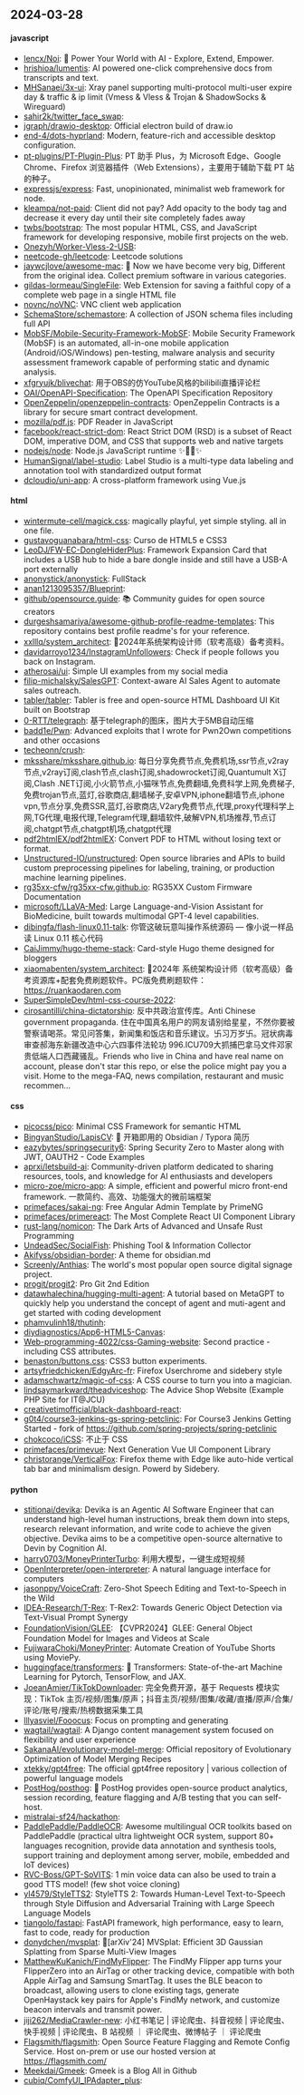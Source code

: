 ## 2024-03-28

#### javascript
* [lencx/Noi](https://github.com/lencx/Noi): 🚀 Power Your World with AI - Explore, Extend, Empower.
* [hrishioa/lumentis](https://github.com/hrishioa/lumentis): AI powered one-click comprehensive docs from transcripts and text.
* [MHSanaei/3x-ui](https://github.com/MHSanaei/3x-ui): Xray panel supporting multi-protocol multi-user expire day & traffic & ip limit (Vmess & Vless & Trojan & ShadowSocks & Wireguard)
* [sahir2k/twitter_face_swap](https://github.com/sahir2k/twitter_face_swap): 
* [jgraph/drawio-desktop](https://github.com/jgraph/drawio-desktop): Official electron build of draw.io
* [end-4/dots-hyprland](https://github.com/end-4/dots-hyprland): Modern, feature-rich and accessible desktop configuration.
* [pt-plugins/PT-Plugin-Plus](https://github.com/pt-plugins/PT-Plugin-Plus): PT 助手 Plus，为 Microsoft Edge、Google Chrome、Firefox 浏览器插件（Web Extensions），主要用于辅助下载 PT 站的种子。
* [expressjs/express](https://github.com/expressjs/express): Fast, unopinionated, minimalist web framework for node.
* [kleampa/not-paid](https://github.com/kleampa/not-paid): Client did not pay? Add opacity to the body tag and decrease it every day until their site completely fades away
* [twbs/bootstrap](https://github.com/twbs/bootstrap): The most popular HTML, CSS, and JavaScript framework for developing responsive, mobile first projects on the web.
* [Onezyh/Worker-Vless-2-USB](https://github.com/Onezyh/Worker-Vless-2-USB): 
* [neetcode-gh/leetcode](https://github.com/neetcode-gh/leetcode): Leetcode solutions
* [jaywcjlove/awesome-mac](https://github.com/jaywcjlove/awesome-mac):  Now we have become very big, Different from the original idea. Collect premium software in various categories.
* [gildas-lormeau/SingleFile](https://github.com/gildas-lormeau/SingleFile): Web Extension for saving a faithful copy of a complete web page in a single HTML file
* [novnc/noVNC](https://github.com/novnc/noVNC): VNC client web application
* [SchemaStore/schemastore](https://github.com/SchemaStore/schemastore): A collection of JSON schema files including full API
* [MobSF/Mobile-Security-Framework-MobSF](https://github.com/MobSF/Mobile-Security-Framework-MobSF): Mobile Security Framework (MobSF) is an automated, all-in-one mobile application (Android/iOS/Windows) pen-testing, malware analysis and security assessment framework capable of performing static and dynamic analysis.
* [xfgryujk/blivechat](https://github.com/xfgryujk/blivechat): 用于OBS的仿YouTube风格的bilibili直播评论栏
* [OAI/OpenAPI-Specification](https://github.com/OAI/OpenAPI-Specification): The OpenAPI Specification Repository
* [OpenZeppelin/openzeppelin-contracts](https://github.com/OpenZeppelin/openzeppelin-contracts): OpenZeppelin Contracts is a library for secure smart contract development.
* [mozilla/pdf.js](https://github.com/mozilla/pdf.js): PDF Reader in JavaScript
* [facebook/react-strict-dom](https://github.com/facebook/react-strict-dom): React Strict DOM (RSD) is a subset of React DOM, imperative DOM, and CSS that supports web and native targets
* [nodejs/node](https://github.com/nodejs/node): Node.js JavaScript runtime ✨🐢🚀✨
* [HumanSignal/label-studio](https://github.com/HumanSignal/label-studio): Label Studio is a multi-type data labeling and annotation tool with standardized output format
* [dcloudio/uni-app](https://github.com/dcloudio/uni-app): A cross-platform framework using Vue.js

#### html
* [wintermute-cell/magick.css](https://github.com/wintermute-cell/magick.css): magically playful, yet simple styling. all in one file.
* [gustavoguanabara/html-css](https://github.com/gustavoguanabara/html-css): Curso de HTML5 e CSS3
* [LeoDJ/FW-EC-DongleHiderPlus](https://github.com/LeoDJ/FW-EC-DongleHiderPlus): Framework Expansion Card that includes a USB hub to hide a bare dongle inside and still have a USB-A port externally
* [anonystick/anonystick](https://github.com/anonystick/anonystick): FullStack
* [anan1213095357/Blueprint](https://github.com/anan1213095357/Blueprint): 
* [github/opensource.guide](https://github.com/github/opensource.guide): 📚 Community guides for open source creators
* [durgeshsamariya/awesome-github-profile-readme-templates](https://github.com/durgeshsamariya/awesome-github-profile-readme-templates): This repository contains best profile readme's for your reference.
* [xxlllq/system_architect](https://github.com/xxlllq/system_architect): 💯2024年系统架构设计师（软考高级）备考资料。
* [davidarroyo1234/InstagramUnfollowers](https://github.com/davidarroyo1234/InstagramUnfollowers): Check if people follows you back on Instagram.
* [atherosai/ui](https://github.com/atherosai/ui): Simple UI examples from my social media
* [filip-michalsky/SalesGPT](https://github.com/filip-michalsky/SalesGPT): Context-aware AI Sales Agent to automate sales outreach.
* [tabler/tabler](https://github.com/tabler/tabler): Tabler is free and open-source HTML Dashboard UI Kit built on Bootstrap
* [0-RTT/telegraph](https://github.com/0-RTT/telegraph): 基于telegraph的图床，图片大于5MB自动压缩
* [badd1e/Pwn](https://github.com/badd1e/Pwn): Advanced exploits that I wrote for Pwn2Own competitions and other occasions
* [techeonn/crush](https://github.com/techeonn/crush): 
* [mksshare/mksshare.github.io](https://github.com/mksshare/mksshare.github.io): 每日分享免费节点,免费机场,ssr节点,v2ray节点,v2ray订阅,clash节点,clash订阅,shadowrocket订阅,Quantumult X订阅,Clash .NET订阅,小火箭节点,小猫咪节点,免费翻墙,免费科学上网,免费梯子,免费trojan节点,蓝灯,谷歌商店,翻墙梯子,安卓VPN,iphone翻墙节点,iphone vpn,节点分享,免费SSR,蓝灯,谷歌商店,V2ary免费节点,代理,proxy代理科学上网,TG代理,电报代理,Telegram代理,翻墙软件,破解VPN,机场推荐,节点订阅,chatgpt节点,chatgpt机场,chatgpt代理
* [pdf2htmlEX/pdf2htmlEX](https://github.com/pdf2htmlEX/pdf2htmlEX): Convert PDF to HTML without losing text or format.
* [Unstructured-IO/unstructured](https://github.com/Unstructured-IO/unstructured): Open source libraries and APIs to build custom preprocessing pipelines for labeling, training, or production machine learning pipelines.
* [rg35xx-cfw/rg35xx-cfw.github.io](https://github.com/rg35xx-cfw/rg35xx-cfw.github.io): RG35XX Custom Firmware Documentation
* [microsoft/LLaVA-Med](https://github.com/microsoft/LLaVA-Med): Large Language-and-Vision Assistant for BioMedicine, built towards multimodal GPT-4 level capabilities.
* [dibingfa/flash-linux0.11-talk](https://github.com/dibingfa/flash-linux0.11-talk): 你管这破玩意叫操作系统源码 — 像小说一样品读 Linux 0.11 核心代码
* [CaiJimmy/hugo-theme-stack](https://github.com/CaiJimmy/hugo-theme-stack): Card-style Hugo theme designed for bloggers
* [xiaomabenten/system_architect](https://github.com/xiaomabenten/system_architect): 💯2024年 系统架构设计师（软考高级）备考资源库+配套免费刷题软件。PC版免费刷题软件：https://ruankaodaren.com
* [SuperSimpleDev/html-css-course-2022](https://github.com/SuperSimpleDev/html-css-course-2022): 
* [cirosantilli/china-dictatorship](https://github.com/cirosantilli/china-dictatorship): 反中共政治宣传库。Anti Chinese government propaganda. 住在中国真名用户的网友请别给星星，不然你要被警察请喝茶。常见问答集，新闻集和饭店和音乐建议。卐习万岁卐。冠状病毒审查郝海东新疆改造中心六四事件法轮功 996.ICU709大抓捕巴拿马文件邓家贵低端人口西藏骚乱。Friends who live in China and have real name on account, please don't star this repo, or else the police might pay you a visit. Home to the mega-FAQ, news compilation, restaurant and music recommen…

#### css
* [picocss/pico](https://github.com/picocss/pico): Minimal CSS Framework for semantic HTML
* [BingyanStudio/LapisCV](https://github.com/BingyanStudio/LapisCV): 📃 开箱即用的 Obsidian / Typora 简历
* [eazybytes/springsecurity6](https://github.com/eazybytes/springsecurity6): Spring Security Zero to Master along with JWT, OAUTH2 - Code Examples
* [aprxi/letsbuild-ai](https://github.com/aprxi/letsbuild-ai): Community-driven platform dedicated to sharing resources, tools, and knowledge for AI enthusiasts and developers
* [micro-zoe/micro-app](https://github.com/micro-zoe/micro-app): A simple, efficient and powerful micro front-end framework. 一款简约、高效、功能强大的微前端框架
* [primefaces/sakai-ng](https://github.com/primefaces/sakai-ng): Free Angular Admin Template by PrimeNG
* [primefaces/primereact](https://github.com/primefaces/primereact): The Most Complete React UI Component Library
* [rust-lang/nomicon](https://github.com/rust-lang/nomicon): The Dark Arts of Advanced and Unsafe Rust Programming
* [UndeadSec/SocialFish](https://github.com/UndeadSec/SocialFish): Phishing Tool & Information Collector
* [Akifyss/obsidian-border](https://github.com/Akifyss/obsidian-border): A theme for obsidian.md
* [Screenly/Anthias](https://github.com/Screenly/Anthias): The world's most popular open source digital signage project.
* [progit/progit2](https://github.com/progit/progit2): Pro Git 2nd Edition
* [datawhalechina/hugging-multi-agent](https://github.com/datawhalechina/hugging-multi-agent): A tutorial based on MetaGPT to quickly help you understand the concept of agent and muti-agent and get started with coding development
* [phamvulinh18/thutinh](https://github.com/phamvulinh18/thutinh): 
* [diydiagnostics/App6-HTML5-Canvas](https://github.com/diydiagnostics/App6-HTML5-Canvas): 
* [Web-programming-4022/css-Gaming-website](https://github.com/Web-programming-4022/css-Gaming-website): Second practice - including CSS attributes.
* [benaston/buttons.css](https://github.com/benaston/buttons.css): CSS3 button experiments.
* [artsyfriedchicken/EdgyArc-fr](https://github.com/artsyfriedchicken/EdgyArc-fr): Firefox Userchrome and sidebery style
* [adamschwartz/magic-of-css](https://github.com/adamschwartz/magic-of-css): A CSS course to turn you into a magician.
* [lindsaymarkward/theadviceshop](https://github.com/lindsaymarkward/theadviceshop): The Advice Shop Website (Example PHP Site for IT@JCU)
* [creativetimofficial/black-dashboard-react](https://github.com/creativetimofficial/black-dashboard-react): 
* [g0t4/course3-jenkins-gs-spring-petclinic](https://github.com/g0t4/course3-jenkins-gs-spring-petclinic): For Course3 Jenkins Getting Started - fork of https://github.com/spring-projects/spring-petclinic
* [chokcoco/iCSS](https://github.com/chokcoco/iCSS): 不止于 CSS
* [primefaces/primevue](https://github.com/primefaces/primevue): Next Generation Vue UI Component Library
* [christorange/VerticalFox](https://github.com/christorange/VerticalFox): Firefox theme with Edge like auto-hide vertical tab bar and minimalism design. Powerd by Sidebery.

#### python
* [stitionai/devika](https://github.com/stitionai/devika): Devika is an Agentic AI Software Engineer that can understand high-level human instructions, break them down into steps, research relevant information, and write code to achieve the given objective. Devika aims to be a competitive open-source alternative to Devin by Cognition AI.
* [harry0703/MoneyPrinterTurbo](https://github.com/harry0703/MoneyPrinterTurbo): 利用大模型，一键生成短视频
* [OpenInterpreter/open-interpreter](https://github.com/OpenInterpreter/open-interpreter): A natural language interface for computers
* [jasonppy/VoiceCraft](https://github.com/jasonppy/VoiceCraft): Zero-Shot Speech Editing and Text-to-Speech in the Wild
* [IDEA-Research/T-Rex](https://github.com/IDEA-Research/T-Rex): T-Rex2: Towards Generic Object Detection via Text-Visual Prompt Synergy
* [FoundationVision/GLEE](https://github.com/FoundationVision/GLEE): 【CVPR2024】GLEE: General Object Foundation Model for Images and Videos at Scale
* [FujiwaraChoki/MoneyPrinter](https://github.com/FujiwaraChoki/MoneyPrinter): Automate Creation of YouTube Shorts using MoviePy.
* [huggingface/transformers](https://github.com/huggingface/transformers): 🤗 Transformers: State-of-the-art Machine Learning for Pytorch, TensorFlow, and JAX.
* [JoeanAmier/TikTokDownloader](https://github.com/JoeanAmier/TikTokDownloader): 完全免费开源，基于 Requests 模块实现：TikTok 主页/视频/图集/原声；抖音主页/视频/图集/收藏/直播/原声/合集/评论/账号/搜索/热榜数据采集工具
* [lllyasviel/Fooocus](https://github.com/lllyasviel/Fooocus): Focus on prompting and generating
* [wagtail/wagtail](https://github.com/wagtail/wagtail): A Django content management system focused on flexibility and user experience
* [SakanaAI/evolutionary-model-merge](https://github.com/SakanaAI/evolutionary-model-merge): Official repository of Evolutionary Optimization of Model Merging Recipes
* [xtekky/gpt4free](https://github.com/xtekky/gpt4free): The official gpt4free repository | various collection of powerful language models
* [PostHog/posthog](https://github.com/PostHog/posthog): 🦔 PostHog provides open-source product analytics, session recording, feature flagging and A/B testing that you can self-host.
* [mistralai-sf24/hackathon](https://github.com/mistralai-sf24/hackathon): 
* [PaddlePaddle/PaddleOCR](https://github.com/PaddlePaddle/PaddleOCR): Awesome multilingual OCR toolkits based on PaddlePaddle (practical ultra lightweight OCR system, support 80+ languages recognition, provide data annotation and synthesis tools, support training and deployment among server, mobile, embedded and IoT devices)
* [RVC-Boss/GPT-SoVITS](https://github.com/RVC-Boss/GPT-SoVITS): 1 min voice data can also be used to train a good TTS model! (few shot voice cloning)
* [yl4579/StyleTTS2](https://github.com/yl4579/StyleTTS2): StyleTTS 2: Towards Human-Level Text-to-Speech through Style Diffusion and Adversarial Training with Large Speech Language Models
* [tiangolo/fastapi](https://github.com/tiangolo/fastapi): FastAPI framework, high performance, easy to learn, fast to code, ready for production
* [donydchen/mvsplat](https://github.com/donydchen/mvsplat): 🌊[arXiv'24] MVSplat: Efficient 3D Gaussian Splatting from Sparse Multi-View Images
* [MatthewKuKanich/FindMyFlipper](https://github.com/MatthewKuKanich/FindMyFlipper): The FindMy Flipper app turns your FlipperZero into an AirTag or other tracking device, compatible with both Apple AirTag and Samsung SmartTag. It uses the BLE beacon to broadcast, allowing users to clone existing tags, generate OpenHaystack key pairs for Apple's FindMy network, and customize beacon intervals and transmit power.
* [jiji262/MediaCrawler-new](https://github.com/jiji262/MediaCrawler-new): 小红书笔记 | 评论爬虫、抖音视频 | 评论爬虫、快手视频 | 评论爬虫、B 站视频 ｜ 评论爬虫、微博帖子 ｜ 评论爬虫
* [Flagsmith/flagsmith](https://github.com/Flagsmith/flagsmith): Open Source Feature Flagging and Remote Config Service. Host on-prem or use our hosted version at https://flagsmith.com/
* [Meekdai/Gmeek](https://github.com/Meekdai/Gmeek): Gmeek is a Blog All in Github
* [cubiq/ComfyUI_IPAdapter_plus](https://github.com/cubiq/ComfyUI_IPAdapter_plus): 
